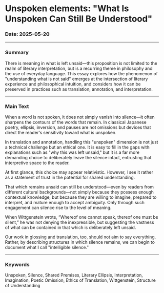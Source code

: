 # Unspoken elements: "What Is Unspoken Can Still Be Understood"

### Date: 2025-05-20

---

### Summary

There is meaning in what is left unsaid—this proposition is not limited to the realm of literary interpretation, but is a recurring theme in philosophy and the use of everyday language. This essay explores how the phenomenon of "understanding what is not said" emerges at the intersection of literary experience and philosophical intuition, and considers how it can be preserved in practices such as translation, annotation, and interpretation.

---

### Main Text

When a word is not spoken, it does not simply vanish into silence—it often sharpens the contours of the words that remain. In classical Japanese poetry, ellipsis, inversion, and pauses are not omissions but devices that direct the reader's sensitivity toward what is unspoken.

In translation and annotation, handling this "unspoken" dimension is not just a technical challenge but an ethical one. It is easy to fill in the gaps with explanations such as "why this was left unsaid," but it is a far more demanding choice to deliberately leave the silence intact, entrusting that interpretive space to the reader.

At first glance, this choice may appear relativistic. However, I see it rather as a statement of trust in the potential for shared understanding.

That which remains unsaid can still be understood—even by readers from different cultural backgrounds—not simply because they possess enough contextual knowledge, but because they are willing to imagine, prepared to interpret, and mature enough to accept ambiguity. Only through such engagement can silence rise to the level of meaning.

When Wittgenstein wrote, “Whereof one cannot speak, thereof one must be silent,” he was not denying the inexpressible, but suggesting the vastness of what can be contained in that which is deliberately left unsaid.

Our work in glossing and translation, too, should not aim to say everything. Rather, by describing structures in which silence remains, we can begin to document what I call "intelligible silence."

---

### Keywords

Unspoken, Silence, Shared Premises, Literary Ellipsis, Interpretation, Imagination, Poetic Omission, Ethics of Translation, Wittgenstein, Structure of Understanding
